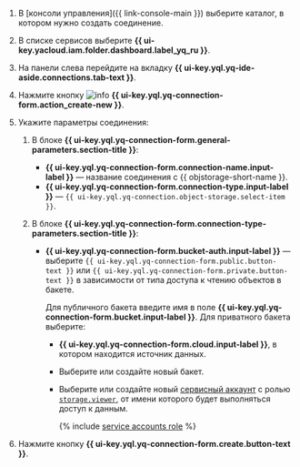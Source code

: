 1. В [консоли управления]({{ link-console-main }}) выберите каталог, в котором нужно создать соединение.
1. В списке сервисов выберите **{{ ui-key.yacloud.iam.folder.dashboard.label_yq_ru }}**.
1. На панели слева перейдите на вкладку **{{ ui-key.yql.yq-ide-aside.connections.tab-text }}**.
1. Нажмите кнопку ![info](../../_assets/console-icons/plus.svg) **{{ ui-key.yql.yq-connection-form.action_create-new }}**.
1. Укажите параметры соединения:

   1. В блоке **{{ ui-key.yql.yq-connection-form.general-parameters.section-title }}**:

      * **{{ ui-key.yql.yq-connection-form.connection-name.input-label }}** — название соединения с {{ objstorage-short-name }}.
      * **{{ ui-key.yql.yq-connection-form.connection-type.input-label }}** — `{{ ui-key.yql.yq-connection.object-storage.select-item }}`.
  
   1. В блоке **{{ ui-key.yql.yq-connection-form.connection-type-parameters.section-title }}**:

      * **{{ ui-key.yql.yq-connection-form.bucket-auth.input-label }}** — выберите `{{ ui-key.yql.yq-connection-form.public.button-text }}` или `{{ ui-key.yql.yq-connection-form.private.button-text }}` в зависимости от типа доступа к чтению объектов в бакете.

        Для публичного бакета введите имя в поле **{{ ui-key.yql.yq-connection-form.bucket.input-label }}**.
        Для приватного бакета выберите:
        * **{{ ui-key.yql.yq-connection-form.cloud.input-label }}**, в котором находится источник данных.
        * Выберите или создайте новый бакет.
        * Выберите или создайте новый [сервисный аккаунт](../../iam/concepts/users/service-accounts.md) с ролью [`storage.viewer`](../../storage/security/index.md#storage-viewer), от имени которого будет выполняться доступ к данным.

          {% include [service accounts role](../../_includes/query/service-accounts-role.md) %}

1. Нажмите кнопку **{{ ui-key.yql.yq-connection-form.create.button-text }}**.
